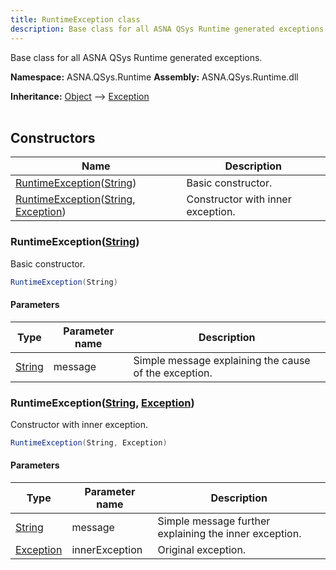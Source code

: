 ```yaml
---
title: RuntimeException class
description: Base class for all ASNA QSys Runtime generated exceptions.
---
```


Base class for all ASNA QSys Runtime generated exceptions.

**Namespace:** ASNA.QSys.Runtime
**Assembly:** ASNA.QSys.Runtime.dll

**Inheritance:** [Object](https://docs.microsoft.com/en-us/dotnet/api/system.object) --> [Exception](https://docs.microsoft.com/en-us/dotnet/api/system.exception)
<br>
<br>

## Constructors

| Name | Description |
| --- | --- |
| [RuntimeException](#runtimeexceptionstring)([String](https://docs.microsoft.com/en-us/dotnet/api/system.string)) | Basic constructor.
| [RuntimeException](#runtimeexceptionstring-exception)([String](https://docs.microsoft.com/en-us/dotnet/api/system.string), [Exception](https://docs.microsoft.com/en-us/dotnet/api/system.exception)) | Constructor with inner exception.

### RuntimeException([String](https://docs.microsoft.com/en-us/dotnet/api/system.string))

Basic constructor.

```cs
RuntimeException(String)
```

#### Parameters

| Type | Parameter name | Description
| --- | --- | ---
| [String](https://docs.microsoft.com/en-us/dotnet/api/system.string) | message | Simple message explaining the cause of the exception.

### RuntimeException([String](https://docs.microsoft.com/en-us/dotnet/api/system.string), [Exception](https://docs.microsoft.com/en-us/dotnet/api/system.exception))

Constructor with inner exception.

```cs
RuntimeException(String, Exception)
```

#### Parameters

| Type | Parameter name | Description
| --- | --- | ---
| [String](https://docs.microsoft.com/en-us/dotnet/api/system.string) | message | Simple message further explaining the inner exception.
| [Exception](https://docs.microsoft.com/en-us/dotnet/api/system.exception) | innerException | Original exception.
